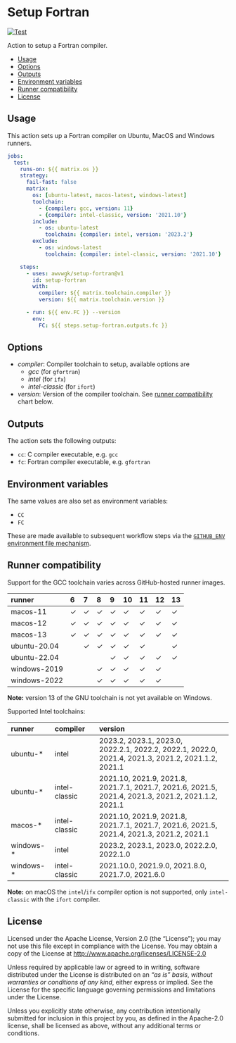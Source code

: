 # Setup Fortran

[![Test](https://github.com/awvwgk/setup-fortran/actions/workflows/test.yml/badge.svg)](https://github.com/awvwgk/setup-fortran/actions/workflows/test.yml)

Action to setup a Fortran compiler.

<!-- START doctoc generated TOC please keep comment here to allow auto update -->
<!-- DON'T EDIT THIS SECTION, INSTEAD RE-RUN doctoc TO UPDATE -->

- [Usage](#usage)
- [Options](#options)
- [Outputs](#outputs)
- [Environment variables](#environment-variables)
- [Runner compatibility](#runner-compatibility)
- [License](#license)

<!-- END doctoc generated TOC please keep comment here to allow auto update -->


## Usage

This action sets up a Fortran compiler on Ubuntu, MacOS and Windows runners.

```yaml
jobs:
  test:
    runs-on: ${{ matrix.os }}
    strategy:
      fail-fast: false
      matrix:
        os: [ubuntu-latest, macos-latest, windows-latest]
        toolchain:
          - {compiler: gcc, version: 11}
          - {compiler: intel-classic, version: '2021.10'}
        include:
          - os: ubuntu-latest
            toolchain: {compiler: intel, version: '2023.2'}
        exclude:
          - os: windows-latest
            toolchain: {compiler: intel-classic, version: '2021.10'}

    steps:
      - uses: awvwgk/setup-fortran@v1
        id: setup-fortran
        with:
          compiler: ${{ matrix.toolchain.compiler }}
          version: ${{ matrix.toolchain.version }}

      - run: ${{ env.FC }} --version
        env:
          FC: ${{ steps.setup-fortran.outputs.fc }}
```


## Options

- *compiler*: Compiler toolchain to setup, available options are
  - *gcc* (for `gfortran`)
  - *intel* (for `ifx`)
  - *intel-classic* (for `ifort`)
- *version*: Version of the compiler toolchain. See [runner compatibility](#runner-compatibility) chart below.



## Outputs

The action sets the following outputs:

- `cc`: C compiler executable, e.g. `gcc`
- `fc`: Fortran compiler executable, e.g. `gfortran`


## Environment variables

The same values are also set as environment variables:

- `CC`
- `FC`

These are made available to subsequent workflow steps via the [`GITHUB_ENV` environment file mechanism](https://docs.github.com/en/actions/learn-github-actions/environment-variables#passing-values-between-steps-and-jobs-in-a-workflow).


## Runner compatibility

Support for the GCC toolchain varies across GitHub-hosted runner images.

<!-- compat starts -->
| runner       | 6       | 7       | 8       | 9       | 10      | 11      | 12      | 13      |
|:-------------|:--------|:--------|:--------|:--------|:--------|:--------|:--------|:--------|
| macos-11     | &check; | &check; | &check; | &check; | &check; | &check; | &check; | &check; |
| macos-12     | &check; | &check; | &check; | &check; | &check; | &check; | &check; | &check; |
| macos-13     | &check; | &check; | &check; | &check; | &check; | &check; | &check; | &check; |
| ubuntu-20.04 |      | &check; | &check; | &check; | &check; | &check; |      | &check; |
| ubuntu-22.04 |      |      |      | &check; | &check; | &check; | &check; | &check; |
| windows-2019 |      |      | &check; | &check; | &check; | &check; | &check; |      |
| windows-2022 |      |      | &check; | &check; | &check; | &check; | &check; |      |
<!-- compat ends -->

**Note:** version 13 of the GNU toolchain is not yet available on Windows.

Supported Intel toolchains:

| runner    | compiler       | version |
| :-------- | :------------- | :------ |
| ubuntu-\* | intel          | 2023.2, 2023.1, 2023.0, <br/> 2022.2.1, 2022.2, 2022.1, 2022.0, <br/> 2021.4, 2021.3, 2021.2, 2021.1.2, 2021.1 |
| ubuntu-\* | intel-classic  | 2021.10, 2021.9, 2021.8, <br/> 2021.7.1, 2021.7, 2021.6, 2021.5, <br/> 2021.4, 2021.3, 2021.2, 2021.1.2, 2021.1 |
| macos-\*  | intel-classic  | 2021.10, 2021.9, 2021.8, <br/> 2021.7.1, 2021.7, 2021.6, 2021.5, <br/> 2021.4, 2021.3, 2021.2, 2021.1 |
| windows-\* | intel | 2023.2, 2023.1, 2023.0, 2022.2.0, 2022.1.0 |
| windows-\* | intel-classic | 2021.10.0, 2021.9.0, 2021.8.0, 2021.7.0, 2021.6.0 |

**Note:** on macOS the `intel`/`ifx` compiler option is not supported, only `intel-classic` with the `ifort` compiler.

## License

Licensed under the Apache License, Version 2.0 (the “License”);
you may not use this file except in compliance with the License.
You may obtain a copy of the License at
http://www.apache.org/licenses/LICENSE-2.0

Unless required by applicable law or agreed to in writing, software
distributed under the License is distributed on an *“as is” basis*,
*without warranties or conditions of any kind*, either express or implied.
See the License for the specific language governing permissions and
limitations under the License.

Unless you explicitly state otherwise, any contribution intentionally
submitted for inclusion in this project by you, as defined in the
Apache-2.0 license, shall be licensed as above, without any additional
terms or conditions.
